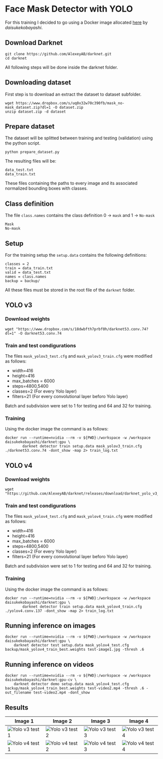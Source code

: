 [image1]: ./results_yolov3/test-image1.jpg "Yolo v3 test 1"
[image2]: ./results_yolov3/test-image2.jpg "Yolo v3 test 2"
[image3]: ./results_yolov3/test-image3.jpg "Yolo v3 test 3"
[image4]: ./results_yolov3/test-image4.jpg "Yolo v3 test 4"
[image5]: ./results_yolov4/test-image1.jpg "Yolo v4 test 1"
[image6]: ./results_yolov4/test-image2.jpg "Yolo v4 test 2"
[image7]: ./results_yolov4/test-image3.jpg "Yolo v4 test 3"
[image8]: ./results_yolov4/test-image4.jpg "Yolo v4 test 4"




# Face Mask Detector with YOLO

For this training I decided to go using a Docker image allocated [here](https://hub.docker.com/r/daisukekobayashi/darknet) by *daisukekobayashi*.

## Download Darknet

```
git clone https://github.com/AlexeyAB/darknet.git
cd darknet
```

All following steps will be done inside the darknet folder.

## Downloading dataset

First step is to download an extract the dataset to dataset subfolder.

```
wget https://www.dropbox.com/s/uq0x32w70c390fb/mask_no-mask_dataset.zip?dl=1 -O dataset.zip
unzip dataset.zip -d dataset
```

## Prepare dataset

The dataset will be splitted between training and testing (validation) using the python script.

```
python prepare_dataset.py
```

The resulting files will be:

```
data_test.txt
data_train.txt
```

These files containing the paths to every image and its associated normalized bounding boxes with classes.

## Class definition

The file `class.names` contains the class definition 0 -> `mask` and 1 -> `No-mask`

```
Mask
No-mask
```

## Setup

For the training setup the `setup.data` contains the following definitions:

```
classes = 2
train = data_train.txt
valid = data_test.txt
names = class.names
backup = backup/

```

All these files must be stored in the root file of the `darknet` folder.

## YOLO v3

### Download weights

```
wget "https://www.dropbox.com/s/18dwbfth7prbf0h/darknet53.conv.74?dl=1" -O darknet53.conv.74
```

### Train and test condigurations

The files `mask_yolov3_test.cfg` and `mask_yolov3_train.cfg` were modified as follows:

- width=416
- height=416
- max_batches = 6000
- steps=4800,5400
- classes=2 (For every Yolo layer)
- filters=21 (For every convolutional layer beforo Yolo layer)

Batch and subdivision were set to 1 for testing and 64 and 32 for training.

### Training

Using the docker image the command is as follows:

```
docker run --runtime=nvidia --rm -v ${PWD}:/workspace -w /workspace daisukekobayashi/darknet:gpu \
        darknet detector train setup.data mask_yolov3_train.cfg ./darknet53.conv.74 -dont_show -map 2> train_log.txt
```

## YOLO v4

### Download weights

```
wget "https://github.com/AlexeyAB/darknet/releases/download/darknet_yolo_v3_optimal/yolov4.conv.137"
```

### Train and test condigurations

The files `mask_yolov4_test.cfg` and `mask_yolov4_train.cfg` were modified as follows:

- width=416
- height=416
- max_batches = 6000
- steps=4800,5400
- classes=2 (For every Yolo layer)
- filters=21 (For every convolutional layer beforo Yolo layer)

Batch and subdivision were set to 1 for testing and 64 and 32 for training.

### Training

Using the docker image the command is as follows:

```
docker run --runtime=nvidia --rm -v ${PWD}:/workspace -w /workspace daisukekobayashi/darknet:gpu \
        darknet detector train setup.data mask_yolov4_train.cfg ./yolov4.conv.137 -dont_show -map 2> train_log.txt
```

## Running inference on images

```
docker run --runtime=nvidia --rm -v ${PWD}:/workspace -w /workspace daisukekobayashi/darknet:gpu \
	darknet detector test setup.data mask_yolov4_test.cfg backup/mask_yolov4_train_best.weights test-image1.jpg -thresh .6

```

## Running inference on videos

```
docker run --runtime=nvidia --rm -v ${PWD}:/workspace -w /workspace daisukekobayashi/darknet:gpu-cv \
	darknet detector demo setup.data mask_yolov4_test.cfg backup/mask_yolov4_train_best.weights test-video2.mp4 -thresh .6 -out_filename test-video2.mp4 -dont_show

```

## Results


| Image 1     | Image 2     | Image 3     | Image 4     |
|-------------|-------------|-------------|-------------|
| ![][image1] | ![][image2] | ![][image3] | ![][image4] |
| ![][image5] | ![][image6] | ![][image7] | ![][image8] |